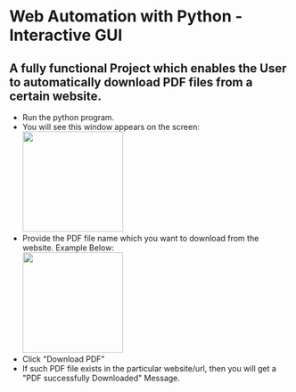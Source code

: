 # Web Automation with Python - Interactive GUI
## A fully functional Project which enables the User to automatically download PDF files from a certain website.

* Run the python program.
* You will see this window appears on the screen:
  </br>
  <img src="https://github.com/soumya1996/Web-Automation-with_Python/blob/main/GUI.png" height="180" weidth="100"/>
* Provide the PDF file name which you want to download from the website. Example Below:
  </br>
  <img src="https://github.com/soumya1996/Web-Automation-with_Python/blob/main/GUI2.png" height="180" weidth="100"/>
* Click "Download PDF"
* If such PDF file exists in the particular website/url, then you will get a "PDF successfully Downloaded" Message.


